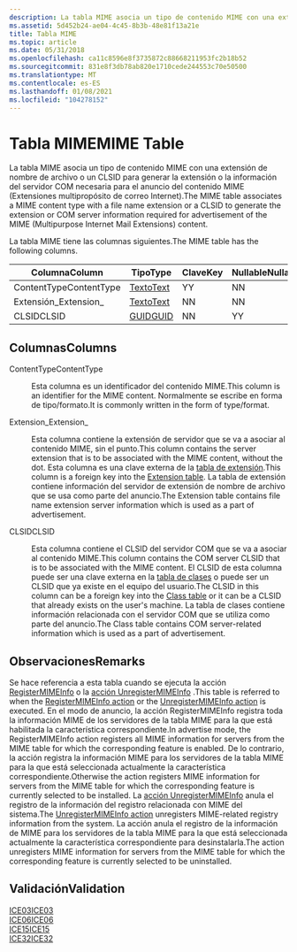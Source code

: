 ```yaml
---
description: La tabla MIME asocia un tipo de contenido MIME con una extensión de nombre de archivo o un CLSID para generar la extensión o la información del servidor COM necesaria para el anuncio del contenido MIME (Extensiones multipropósito de correo Internet).
ms.assetid: 5d452b24-ae04-4c45-8b3b-48e81f13a21e
title: Tabla MIME
ms.topic: article
ms.date: 05/31/2018
ms.openlocfilehash: ca11c8596e8f3735872c88668211953fc2b18b52
ms.sourcegitcommit: 831e8f3db78ab820e1710cede244553c70e50500
ms.translationtype: MT
ms.contentlocale: es-ES
ms.lasthandoff: 01/08/2021
ms.locfileid: "104278152"
---
```

# <a name="mime-table"></a><span data-ttu-id="44480-103">Tabla MIME</span><span class="sxs-lookup"><span data-stu-id="44480-103">MIME Table</span></span>

<span data-ttu-id="44480-104">La tabla MIME asocia un tipo de contenido MIME con una extensión de nombre de archivo o un CLSID para generar la extensión o la información del servidor COM necesaria para el anuncio del contenido MIME (Extensiones multipropósito de correo Internet).</span><span class="sxs-lookup"><span data-stu-id="44480-104">The MIME table associates a MIME content type with a file name extension or a CLSID to generate the extension or COM server information required for advertisement of the MIME (Multipurpose Internet Mail Extensions) content.</span></span>

<span data-ttu-id="44480-105">La tabla MIME tiene las columnas siguientes.</span><span class="sxs-lookup"><span data-stu-id="44480-105">The MIME table has the following columns.</span></span>



| <span data-ttu-id="44480-106">Columna</span><span class="sxs-lookup"><span data-stu-id="44480-106">Column</span></span>      | <span data-ttu-id="44480-107">Tipo</span><span class="sxs-lookup"><span data-stu-id="44480-107">Type</span></span>             | <span data-ttu-id="44480-108">Clave</span><span class="sxs-lookup"><span data-stu-id="44480-108">Key</span></span> | <span data-ttu-id="44480-109">Nullable</span><span class="sxs-lookup"><span data-stu-id="44480-109">Nullable</span></span> |
|-------------|------------------|-----|----------|
| <span data-ttu-id="44480-110">ContentType</span><span class="sxs-lookup"><span data-stu-id="44480-110">ContentType</span></span> | [<span data-ttu-id="44480-111">Texto</span><span class="sxs-lookup"><span data-stu-id="44480-111">Text</span></span>](text.md) | <span data-ttu-id="44480-112">Y</span><span class="sxs-lookup"><span data-stu-id="44480-112">Y</span></span>   | <span data-ttu-id="44480-113">N</span><span class="sxs-lookup"><span data-stu-id="44480-113">N</span></span>        |
| <span data-ttu-id="44480-114">Extensión\_</span><span class="sxs-lookup"><span data-stu-id="44480-114">Extension\_</span></span> | [<span data-ttu-id="44480-115">Texto</span><span class="sxs-lookup"><span data-stu-id="44480-115">Text</span></span>](text.md) | <span data-ttu-id="44480-116">N</span><span class="sxs-lookup"><span data-stu-id="44480-116">N</span></span>   | <span data-ttu-id="44480-117">N</span><span class="sxs-lookup"><span data-stu-id="44480-117">N</span></span>        |
| <span data-ttu-id="44480-118">CLSID</span><span class="sxs-lookup"><span data-stu-id="44480-118">CLSID</span></span>       | [<span data-ttu-id="44480-119">GUID</span><span class="sxs-lookup"><span data-stu-id="44480-119">GUID</span></span>](guid.md) | <span data-ttu-id="44480-120">N</span><span class="sxs-lookup"><span data-stu-id="44480-120">N</span></span>   | <span data-ttu-id="44480-121">Y</span><span class="sxs-lookup"><span data-stu-id="44480-121">Y</span></span>        |



 

## <a name="columns"></a><span data-ttu-id="44480-122">Columnas</span><span class="sxs-lookup"><span data-stu-id="44480-122">Columns</span></span>

<dl> <dt>

<span data-ttu-id="44480-123"><span id="ContentType"></span><span id="contenttype"></span><span id="CONTENTTYPE"></span>ContentType</span><span class="sxs-lookup"><span data-stu-id="44480-123"><span id="ContentType"></span><span id="contenttype"></span><span id="CONTENTTYPE"></span>ContentType</span></span>
</dt> <dd>

<span data-ttu-id="44480-124">Esta columna es un identificador del contenido MIME.</span><span class="sxs-lookup"><span data-stu-id="44480-124">This column is an identifier for the MIME content.</span></span> <span data-ttu-id="44480-125">Normalmente se escribe en forma de tipo/formato.</span><span class="sxs-lookup"><span data-stu-id="44480-125">It is commonly written in the form of type/format.</span></span>

</dd> <dt>

<span data-ttu-id="44480-126"><span id="Extension_"></span><span id="extension_"></span><span id="EXTENSION_"></span>Extension\_</span><span class="sxs-lookup"><span data-stu-id="44480-126"><span id="Extension_"></span><span id="extension_"></span><span id="EXTENSION_"></span>Extension\_</span></span>
</dt> <dd>

<span data-ttu-id="44480-127">Esta columna contiene la extensión de servidor que se va a asociar al contenido MIME, sin el punto.</span><span class="sxs-lookup"><span data-stu-id="44480-127">This column contains the server extension that is to be associated with the MIME content, without the dot.</span></span> <span data-ttu-id="44480-128">Esta columna es una clave externa de la [tabla de extensión](extension-table.md).</span><span class="sxs-lookup"><span data-stu-id="44480-128">This column is a foreign key into the [Extension table](extension-table.md).</span></span> <span data-ttu-id="44480-129">La tabla de extensión contiene información del servidor de extensión de nombre de archivo que se usa como parte del anuncio.</span><span class="sxs-lookup"><span data-stu-id="44480-129">The Extension table contains file name extension server information which is used as a part of advertisement.</span></span>

</dd> <dt>

<span data-ttu-id="44480-130"><span id="CLSID"></span><span id="clsid"></span>CLSID</span><span class="sxs-lookup"><span data-stu-id="44480-130"><span id="CLSID"></span><span id="clsid"></span>CLSID</span></span>
</dt> <dd>

<span data-ttu-id="44480-131">Esta columna contiene el CLSID del servidor COM que se va a asociar al contenido MIME.</span><span class="sxs-lookup"><span data-stu-id="44480-131">This column contains the COM server CLSID that is to be associated with the MIME content.</span></span> <span data-ttu-id="44480-132">El CLSID de esta columna puede ser una clave externa en la [tabla de clases](class-table.md) o puede ser un CLSID que ya existe en el equipo del usuario.</span><span class="sxs-lookup"><span data-stu-id="44480-132">The CLSID in this column can be a foreign key into the [Class table](class-table.md) or it can be a CLSID that already exists on the user's machine.</span></span> <span data-ttu-id="44480-133">La tabla de clases contiene información relacionada con el servidor COM que se utiliza como parte del anuncio.</span><span class="sxs-lookup"><span data-stu-id="44480-133">The Class table contains COM server-related information which is used as a part of advertisement.</span></span>

</dd> </dl>

## <a name="remarks"></a><span data-ttu-id="44480-134">Observaciones</span><span class="sxs-lookup"><span data-stu-id="44480-134">Remarks</span></span>

<span data-ttu-id="44480-135">Se hace referencia a esta tabla cuando se ejecuta la acción [RegisterMIMEInfo](registermimeinfo-action.md) o la [acción UnregisterMIMEInfo](unregistermimeinfo-action.md) .</span><span class="sxs-lookup"><span data-stu-id="44480-135">This table is referred to when the [RegisterMIMEInfo action](registermimeinfo-action.md) or the [UnregisterMIMEInfo action](unregistermimeinfo-action.md) is executed.</span></span> <span data-ttu-id="44480-136">En el modo de anuncio, la acción RegisterMIMEInfo registra toda la información MIME de los servidores de la tabla MIME para la que está habilitada la característica correspondiente.</span><span class="sxs-lookup"><span data-stu-id="44480-136">In advertise mode, the RegisterMIMEInfo action registers all MIME information for servers from the MIME table for which the corresponding feature is enabled.</span></span> <span data-ttu-id="44480-137">De lo contrario, la acción registra la información MIME para los servidores de la tabla MIME para la que está seleccionada actualmente la característica correspondiente.</span><span class="sxs-lookup"><span data-stu-id="44480-137">Otherwise the action registers MIME information for servers from the MIME table for which the corresponding feature is currently selected to be installed.</span></span> <span data-ttu-id="44480-138">La [acción UnregisterMIMEInfo](unregistermimeinfo-action.md) anula el registro de la información del registro relacionada con MIME del sistema.</span><span class="sxs-lookup"><span data-stu-id="44480-138">The [UnregisterMIMEInfo action](unregistermimeinfo-action.md) unregisters MIME-related registry information from the system.</span></span> <span data-ttu-id="44480-139">La acción anula el registro de la información de MIME para los servidores de la tabla MIME para la que está seleccionada actualmente la característica correspondiente para desinstalarla.</span><span class="sxs-lookup"><span data-stu-id="44480-139">The action unregisters MIME information for servers from the MIME table for which the corresponding feature is currently selected to be uninstalled.</span></span>

## <a name="validation"></a><span data-ttu-id="44480-140">Validación</span><span class="sxs-lookup"><span data-stu-id="44480-140">Validation</span></span>

<dl>

[<span data-ttu-id="44480-141">ICE03</span><span class="sxs-lookup"><span data-stu-id="44480-141">ICE03</span></span>](ice03.md)  
[<span data-ttu-id="44480-142">ICE06</span><span class="sxs-lookup"><span data-stu-id="44480-142">ICE06</span></span>](ice06.md)  
[<span data-ttu-id="44480-143">ICE15</span><span class="sxs-lookup"><span data-stu-id="44480-143">ICE15</span></span>](ice15.md)  
[<span data-ttu-id="44480-144">ICE32</span><span class="sxs-lookup"><span data-stu-id="44480-144">ICE32</span></span>](ice32.md)  
</dl>

 

 



